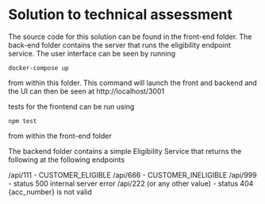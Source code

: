 # Solution to technical assessment

The source code for this solution can be found in the front-end folder. The back-end folder contains the server that runs the eligibility endpoint service. The user interface can be seen by running 

```
docker-compose up
```

from within this folder. This command will launch the front and backend and the UI can then be seen at http://localhost/3001

tests for the frontend can be run using 
```
npm test
```
from within the front-end folder

The backend folder contains a simple Eligibility Service that returns the following at the following endpoints 

/api/111 - CUSTOMER_ELIGIBLE
/api/666 - CUSTOMER_INELIGIBLE
/api/999 - status 500 internal server error
/api/222 (or any other value) - status 404 {acc_number} is not valid 
